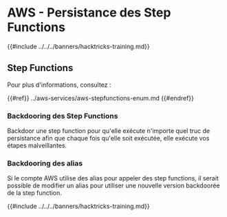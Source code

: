 # AWS - Persistance des Step Functions

{{#include ../../../banners/hacktricks-training.md}}

## Step Functions

Pour plus d'informations, consultez :

{{#ref}}
../aws-services/aws-stepfunctions-enum.md
{{#endref}}

### Backdooring des Step Functions

Backdoor une step function pour qu'elle exécute n'importe quel truc de persistance afin que chaque fois qu'elle soit exécutée, elle exécute vos étapes malveillantes.

### Backdooring des alias

Si le compte AWS utilise des alias pour appeler des step functions, il serait possible de modifier un alias pour utiliser une nouvelle version backdoorée de la step function.

{{#include ../../../banners/hacktricks-training.md}}
